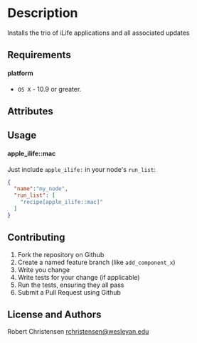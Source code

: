 Description
===========
Installs the trio of iLife applications and all associated updates

Requirements
------------
#### platform
- `OS X` - 10.9 or greater.

Attributes
----------

Usage
-----
#### apple_ilife::mac

Just include `apple_ilife:` in your node's `run_list`:

```json
{
  "name":"my_node",
  "run_list": [
    "recipe[apple_ilife::mac]"
  ]
}
```

Contributing
------------

1. Fork the repository on Github
2. Create a named feature branch (like `add_component_x`)
3. Write you change
4. Write tests for your change (if applicable)
5. Run the tests, ensuring they all pass
6. Submit a Pull Request using Github

License and Authors
-------------------
Robert Christensen <rchristensen@wesleyan.edu> 
